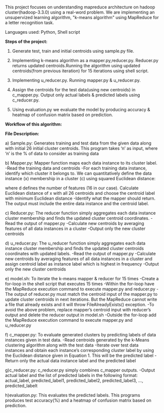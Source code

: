 This project focuses on understanding mapreduce architecture on hadoop cluster(hadoop-3.3.0) using a real-word problem. We are implementing an unsupervized learning algorithm, "k-means algorithm" using MapReduce for a letter recognition task. 

Languages used: Python, Shell script

**Steps of the project:**

1) Generate test, train and initial centroids using sample.py file.

2) Implementing k-means algorithm as a mapper.py,reducer.py. Reducer.py returns updated centroids.Running the algorithm using updated centroids(from previous iteration) for 15 iterations using shell script.

3) Implementing u_reducer.py. Running mapper.py & u_reducer.py.

4) Assign the centroids for the test data(using new centroids) in c_mapper.py. Output only actual labels & predicted labels using c_reducer.py.

5) Using evaluation.py we evaluate the model by producing accuracy & heatmap of confusion matrix based on prediction.

**Workflow of this algorithm:**


**File Description:**

a) Sample.py: Generates training and test data from the given data along with initial 26 initial cluster centroids. This program takes ‘n’ as input, where ‘n’ is the % of data to consider as training data

b) Mapper.py: Mapper function maps each data instance to its cluster label.
-Read the training data and centroids
-For each training data instance, identify which cluster it belongs to. We can quantitatively define the data instance (x) membership in a cluster (c) using squared Euclidean distance: 


where d defines the number of features (16 in our case). Calculate Euclidean distance of x with all 26 centroids and choose the centroid label with minimum Euclidean distance
-Identify what the mapper should return. The output must include the entire data instance and the centroid label.

c) Reducer.py: The reducer function simply aggregates each data instance cluster membership and finds the updated cluster centroid coordinates.
-Read the output of mapper.py
-Calculate new centroids by averaging features of all data instances in a cluster
-Output only the new cluster centroids

d) u_reducer.py: The u_reducer function simply aggregates each data instance cluster membership and finds the updated cluster centroids coordinates with updated labels.
-Read the output of mapper.py
-Calculate new centroids by averaging features of all data instances in a cluster and assign centroid label as instance label which is highest in frequency
-Output only the new cluster centroids

e) model.sh: To iterate the k-means mapper & reducer for 15 times
-Create a for-loop in the shell script that executes 15 times
-Within the for-loop have the MapReduce execution command to execute mapper.py and reducer.py
-The output of reducer.py must match the centroid input of the mapper.py to update cluster centroids in next iterations. But the MapReduce cannot write a file that already exists and it will throw FileAlreadyExists() exception.
-To avoid the above problem, replace mapper’s centroid input with reducer’s output and delete the reducer output in model.sh
-Outside the for-loop add the MapReduce execution command to execute mapper.py and u_reducer.py

f) c_mapper.py: To evaluate generated clusters by predicting labels of data instances given in test data.
-Read centroids generated by the k-Means clustering algorithm along with the test data
-Iterate over test data instances and obtain each instance’s corresponding cluster label by using the Euclidean distance given in Equation 1. This will be the predicted label
-Return only the actual data instance label and the predicted label

g)c_reducer.py: c_reducer.py simply combines c_mapper outputs.
-Output actual label and the list of predicted labels in the following format: actual_label, predicted_label1, predicted_label2, predicted_label3, …, predicted_labelt

h)evaluation.py: This evaluates the predicted labels. This programs produces test accuracy(%) and a heatmap of confusion matrix based on prediction.


